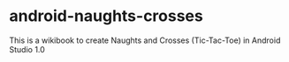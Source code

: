 # android-naughts-crosses

This is a wikibook to create Naughts and Crosses (Tic-Tac-Toe) in Android Studio 1.0
